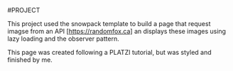 #PROJECT

This project used the snowpack template to build a page that request imagse from an API [https://randomfox.ca] an displays these images using lazy loading and the observer pattern.

This page was created following a PLATZI tutorial, but was styled and finished by me.
